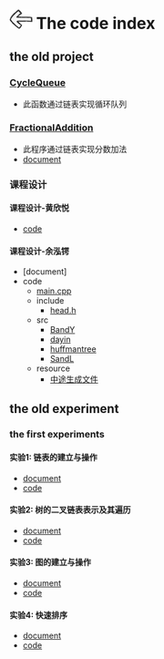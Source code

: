 # [<img style="width:40px;transform:rotate(180deg);" src="../../assets/image/back.jpg"/>](../index.md) The code index

## the old project

### [CycleQueue](project/CycleQueue/main.cpp)

* 此函数通过链表实现循环队列

### [FractionalAddition](project/FractionalAddition/main.cpp)

* 此程序通过链表实现分数加法
* [document](../docs/project/FractionalAddition.md)

### 课程设计

#### 课程设计-黄欣悦

* [code](project/hfmTree-hxy/main.cpp)

#### 课程设计-余泓锷

* [document]
* code
  * [main.cpp](project/hfmTree-yhe/main.cpp)
  * include
    * [head.h](project/hfmTree-yhe/include/head.h)
  * src
    * [BandY](project/hfmTree-yhe/src/BandY.cpp)
    * [dayin](project/hfmTree-yhe/src/dayin.cpp)
    * [huffmantree](project/hfmTree-yhe/src/huffmantree.cpp)
    * [SandL](project/hfmTree-yhe/src/SandL.cpp)
  * resource
    * [中途生成文件](project/hfmTree-yhe/resource/中途生成文件.7z)

## the old experiment

### the first experiments

#### 实验1: 链表的建立与操作

* [document](../docs/experiment/1.1.md)
* [code](experiment/1.1/main.cpp)

#### 实验2: 树的二叉链表表示及其遍历

* [document](../docs/experiment/1.2.md)
* [code](experiment/1.2/main.cpp)

#### 实验3: 图的建立与操作

* [document](../docs/experiment/1.3.md)
* [code](experiment/1.3/main.cpp)

#### 实验4: 快速排序

* [document](../docs/experiment/1.4.md)
* [code](experiment/1.4/main.cpp)
